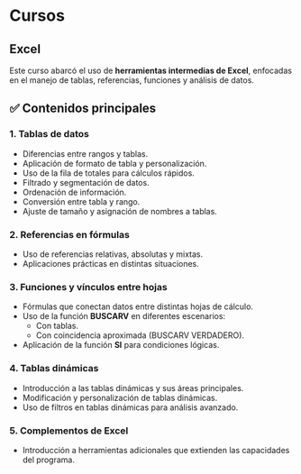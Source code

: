 # Cursos

## Excel
Este curso abarcó el uso de **herramientas intermedias de Excel**, enfocadas en el manejo de tablas, referencias, funciones y análisis de datos.  

## ✅ Contenidos principales

### 1. Tablas de datos
- Diferencias entre rangos y tablas.  
- Aplicación de formato de tabla y personalización.  
- Uso de la fila de totales para cálculos rápidos.  
- Filtrado y segmentación de datos.  
- Ordenación de información.  
- Conversión entre tabla y rango.  
- Ajuste de tamaño y asignación de nombres a tablas.  

### 2. Referencias en fórmulas
- Uso de referencias relativas, absolutas y mixtas.  
- Aplicaciones prácticas en distintas situaciones.  

### 3. Funciones y vínculos entre hojas
- Fórmulas que conectan datos entre distintas hojas de cálculo.  
- Uso de la función **BUSCARV** en diferentes escenarios:  
  - Con tablas.  
  - Con coincidencia aproximada (BUSCARV VERDADERO).  
- Aplicación de la función **SI** para condiciones lógicas.  

### 4. Tablas dinámicas
- Introducción a las tablas dinámicas y sus áreas principales.  
- Modificación y personalización de tablas dinámicas.  
- Uso de filtros en tablas dinámicas para análisis avanzado.  

### 5. Complementos de Excel
- Introducción a herramientas adicionales que extienden las capacidades del programa.  

